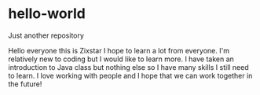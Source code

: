 # hello-world
Just another repository

Hello everyone this is Zixstar I hope to learn a lot from everyone. I'm relatively new to coding but I would like to learn more.
I have taken an introduction to Java class but nothing else so I have many skills I still need to learn. I love working with people
and I hope that we can work together in the future!
